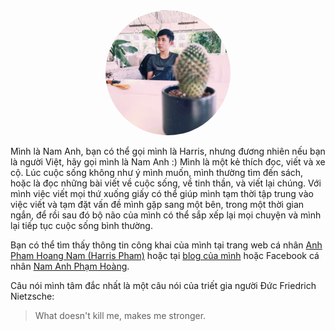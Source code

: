 <div align="center">
    <img src="/assets/images/avatar.jpg" alt="Harris Pham" style="height: 200px; width:200px; margin-bottom: 25; border-radius: 50%;"/>
</div>

Mình là Nam Anh, bạn có thể gọi mình là Harris, nhưng đương nhiên nếu bạn là người Việt, hãy gọi mình là Nam Anh :) Mình là một kẻ thích đọc, viết và xe cộ. Lúc cuộc sống không như ý mình muốn, mình thường tìm đến sách, hoặc là đọc những bài viết về cuộc sống, về tinh thần, và viết lại chúng. Với mình việc viết mọi thứ xuống giấy có thể giúp mình tạm thời tập trung vào việc viết và tạm đặt vấn đề mình gặp sang một bên, trong một thời gian ngắn, để rồi sau đó bộ não của mình có thể sắp xếp lại mọi chuyện và mình lại tiếp tục cuộc sống bình thường. 

Bạn có thể tìm thấy thông tin công khai của mình tại trang web cá nhân [Anh Pham Hoang Nam (Harris Pham)](https://phnaharris.github.io/) hoặc tại [blog của mình](https://phnaphnt.github.io/) hoặc Facebook cá nhân [Nam Anh Phạm Hoàng](https://www.facebook.com/phna.phnt.2623/).

Câu nói mình tâm đắc nhất là một câu nói của triết gia người Đức Friedrich Nietzsche:
>What doesn't kill me, makes me stronger.

